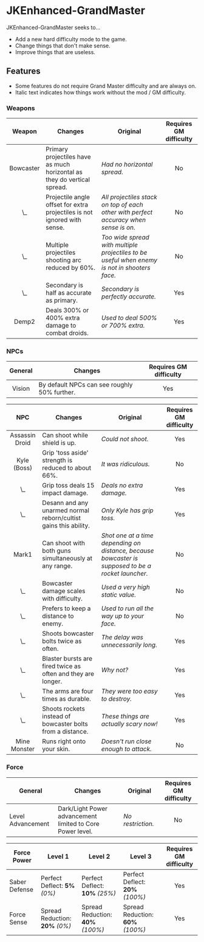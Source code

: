# JKEnhanced-GrandMaster

JKEnhanced-GrandMaster seeks to...
* Add a new hard difficulty mode to the game.
* Change things that don't make sense.
* Improve things that are useless.

## Features

* Some features do not require Grand Master difficulty and are always on.
* Italic text indicates how things work without the mod / GM difficulty.

### Weapons
Weapon | Changes | Original | Requires GM difficulty
:---:|---|---|:---:
Bowcaster | Primary projectiles have as much horizontal as they do vertical spread. | *Had no horizontal spread.*  | No
 \\_ | Projectile angle offset for extra projectiles is not ignored with sense. | *All projectiles stack on top of each other with perfect accuracy when sense is on.* | No
 \\_ | Multiple projectiles shooting arc reduced by 60%. | *Too wide spread with multiple projectiles to be useful when enemy is not in shooters face.* | No
 \\_ | Secondary is half as accurate as primary. | *Secondary is perfectly accurate.* | Yes
Demp2 | Deals 300% or 400% extra damage to combat droids. | *Used to deal 500% or 700% extra.* | Yes

### NPCs
General | Changes | Requires GM difficulty
:---:|---|:---:
Vision | By default NPCs can see roughly 50% further. | Yes

NPC | Changes | Original | Requires GM difficulty
:---:|---|---|:---:
Assassin Droid | Can shoot while shield is up. | *Could not shoot.* | Yes
Kyle (Boss) | Grip 'toss aside' strength is reduced to about 66%. | *It was ridiculous.* | No
 \\_ | Grip toss deals 15 impact damage. | *Deals no extra damage.* | Yes
 \\_ | Desann and any unarmed normal reborn/cultist gains this ability. | *Only Kyle has grip toss.* | Yes
Mark1 | Can shoot with both guns simultaneously at any range. | *Shot one at a time depending on distance, because bowcaster is supposed to be a rocket launcher.* | No
 \\_ | Bowcaster damage scales with difficulty. | *Used a very high static value.* | No
 \\_ | Prefers to keep a distance to enemy. | *Used to run all the way up to your face.* | No
 \\_ | Shoots bowcaster bolts twice as often. | *The delay was unnecessarily long.* | Yes
 \\_ | Blaster bursts are fired twice as often and they are longer. | *Why not?* | Yes
 \\_ | The arms are four times as durable. | *They were too easy to destroy.* | Yes
 \\_ | Shoots rockets instead of bowcaster bolts from a distance. | *These things are actually scary now!* | Yes
Mine Monster | Runs right onto your skin. | *Doesn't run close enough to attack.* | No

### Force
General | Changes | Original | Requires GM difficulty
---|---|---|:---:
Level Advancement | Dark/Light Power advancement limited to Core Power level. | *No restriction.* | No

Force Power | Level 1 | Level 2 | Level 3 | Requires GM difficulty
---|---|---|---|:---:
Saber Defense | Perfect Deflect: **5%** *(0%)* | Perfect Deflect: **10%** *(25%)* | Perfect Deflect: **20%** *(100%)* | Yes
Force Sense | Spread Reduction: **20%** *(0%)* | Spread Reduction: **40%** *(100%)* | Spread Reduction: **60%** *(100%)* | Yes

